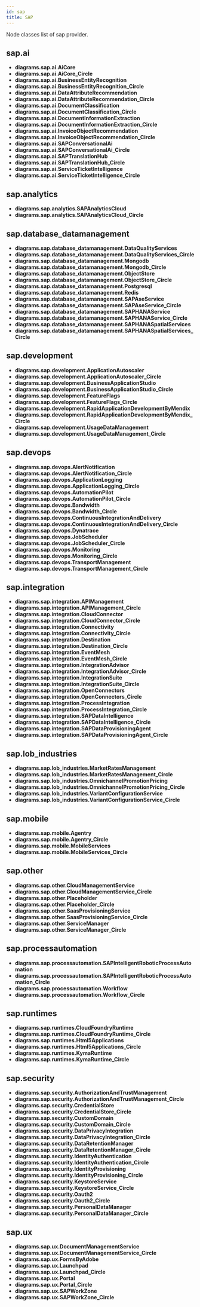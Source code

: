 ```yaml
---
id: sap
title: SAP
---
```


Node classes list of sap provider.

## sap.ai

- **diagrams.sap.ai.AiCore**
- **diagrams.sap.ai.AiCore_Circle**
- **diagrams.sap.ai.BusinessEntityRecognition**
- **diagrams.sap.ai.BusinessEntityRecognition_Circle**
- **diagrams.sap.ai.DataAttributeRecommendation**
- **diagrams.sap.ai.DataAttributeRecommendation_Circle**
- **diagrams.sap.ai.DocumentClassification**
- **diagrams.sap.ai.DocumentClassification_Circle**
- **diagrams.sap.ai.DocumentInformationExtraction**
- **diagrams.sap.ai.DocumentInformationExtraction_Circle**
- **diagrams.sap.ai.InvoiceObjectRecommendation**
- **diagrams.sap.ai.InvoiceObjectRecommendation_Circle**
- **diagrams.sap.ai.SAPConversationalAi**
- **diagrams.sap.ai.SAPConversationalAi_Circle**
- **diagrams.sap.ai.SAPTranslationHub**
- **diagrams.sap.ai.SAPTranslationHub_Circle**
- **diagrams.sap.ai.ServiceTicketIntelligence**
- **diagrams.sap.ai.ServiceTicketIntelligence_Circle**

## sap.analytics

- **diagrams.sap.analytics.SAPAnalyticsCloud**
- **diagrams.sap.analytics.SAPAnalyticsCloud_Circle**

## sap.database_datamanagement

- **diagrams.sap.database_datamanagement.DataQualityServices**
- **diagrams.sap.database_datamanagement.DataQualityServices_Circle**
- **diagrams.sap.database_datamanagement.Mongodb**
- **diagrams.sap.database_datamanagement.Mongodb_Circle**
- **diagrams.sap.database_datamanagement.ObjectStore**
- **diagrams.sap.database_datamanagement.ObjectStore_Circle**
- **diagrams.sap.database_datamanagement.Postgresql**
- **diagrams.sap.database_datamanagement.Redis**
- **diagrams.sap.database_datamanagement.SAPAseService**
- **diagrams.sap.database_datamanagement.SAPAseService_Circle**
- **diagrams.sap.database_datamanagement.SAPHANAService**
- **diagrams.sap.database_datamanagement.SAPHANAService_Circle**
- **diagrams.sap.database_datamanagement.SAPHANASpatialServices**
- **diagrams.sap.database_datamanagement.SAPHANASpatialServices_Circle**

## sap.development

- **diagrams.sap.development.ApplicationAutoscaler**
- **diagrams.sap.development.ApplicationAutoscaler_Circle**
- **diagrams.sap.development.BusinessApplicationStudio**
- **diagrams.sap.development.BusinessApplicationStudio_Circle**
- **diagrams.sap.development.FeatureFlags**
- **diagrams.sap.development.FeatureFlags_Circle**
- **diagrams.sap.development.RapidApplicationDevelopmentByMendix**
- **diagrams.sap.development.RapidApplicationDevelopmentByMendix_Circle**
- **diagrams.sap.development.UsageDataManagement**
- **diagrams.sap.development.UsageDataManagement_Circle**

## sap.devops

- **diagrams.sap.devops.AlertNotification**
- **diagrams.sap.devops.AlertNotification_Circle**
- **diagrams.sap.devops.ApplicationLogging**
- **diagrams.sap.devops.ApplicationLogging_Circle**
- **diagrams.sap.devops.AutomationPilot**
- **diagrams.sap.devops.AutomationPilot_Circle**
- **diagrams.sap.devops.Bandwidth**
- **diagrams.sap.devops.Bandwidth_Circle**
- **diagrams.sap.devops.ContinuousIntegrationAndDelivery**
- **diagrams.sap.devops.ContinuousIntegrationAndDelivery_Circle**
- **diagrams.sap.devops.Dynatrace**
- **diagrams.sap.devops.JobScheduler**
- **diagrams.sap.devops.JobScheduler_Circle**
- **diagrams.sap.devops.Monitoring**
- **diagrams.sap.devops.Monitoring_Circle**
- **diagrams.sap.devops.TransportManagement**
- **diagrams.sap.devops.TransportManagement_Circle**

## sap.integration

- **diagrams.sap.integration.APIManagement**
- **diagrams.sap.integration.APIManagement_Circle**
- **diagrams.sap.integration.CloudConnector**
- **diagrams.sap.integration.CloudConnector_Circle**
- **diagrams.sap.integration.Connectivity**
- **diagrams.sap.integration.Connectivity_Circle**
- **diagrams.sap.integration.Destination**
- **diagrams.sap.integration.Destination_Circle**
- **diagrams.sap.integration.EventMesh**
- **diagrams.sap.integration.EventMesh_Circle**
- **diagrams.sap.integration.IntegrationAdvisor**
- **diagrams.sap.integration.IntegrationAdvisor_Circle**
- **diagrams.sap.integration.IntegrationSuite**
- **diagrams.sap.integration.IntegrationSuite_Circle**
- **diagrams.sap.integration.OpenConnectors**
- **diagrams.sap.integration.OpenConnectors_Circle**
- **diagrams.sap.integration.ProcessIntegration**
- **diagrams.sap.integration.ProcessIntegration_Circle**
- **diagrams.sap.integration.SAPDataIntelligence**
- **diagrams.sap.integration.SAPDataIntelligence_Circle**
- **diagrams.sap.integration.SAPDataProvisioningAgent**
- **diagrams.sap.integration.SAPDataProvisioningAgent_Circle**

## sap.lob_industries

- **diagrams.sap.lob_industries.MarketRatesManagement**
- **diagrams.sap.lob_industries.MarketRatesManagement_Circle**
- **diagrams.sap.lob_industries.OmnichannelPromotionPricing**
- **diagrams.sap.lob_industries.OmnichannelPromotionPricing_Circle**
- **diagrams.sap.lob_industries.VariantConfigurationService**
- **diagrams.sap.lob_industries.VariantConfigurationService_Circle**

## sap.mobile

- **diagrams.sap.mobile.Agentry**
- **diagrams.sap.mobile.Agentry_Circle**
- **diagrams.sap.mobile.MobileServices**
- **diagrams.sap.mobile.MobileServices_Circle**

## sap.other

- **diagrams.sap.other.CloudManagementService**
- **diagrams.sap.other.CloudManagementService_Circle**
- **diagrams.sap.other.Placeholder**
- **diagrams.sap.other.Placeholder_Circle**
- **diagrams.sap.other.SaasProvisioningService**
- **diagrams.sap.other.SaasProvisioningService_Circle**
- **diagrams.sap.other.ServiceManager**
- **diagrams.sap.other.ServiceManager_Circle**

## sap.processautomation

- **diagrams.sap.processautomation.SAPIntelligentRoboticProcessAutomation**
- **diagrams.sap.processautomation.SAPIntelligentRoboticProcessAutomation_Circle**
- **diagrams.sap.processautomation.Workflow**
- **diagrams.sap.processautomation.Workflow_Circle**

## sap.runtimes

- **diagrams.sap.runtimes.CloudFoundryRuntime**
- **diagrams.sap.runtimes.CloudFoundryRuntime_Circle**
- **diagrams.sap.runtimes.Html5Applications**
- **diagrams.sap.runtimes.Html5Applications_Circle**
- **diagrams.sap.runtimes.KymaRuntime**
- **diagrams.sap.runtimes.KymaRuntime_Circle**

## sap.security

- **diagrams.sap.security.AuthorizationAndTrustManagement**
- **diagrams.sap.security.AuthorizationAndTrustManagement_Circle**
- **diagrams.sap.security.CredentialStore**
- **diagrams.sap.security.CredentialStore_Circle**
- **diagrams.sap.security.CustomDomain**
- **diagrams.sap.security.CustomDomain_Circle**
- **diagrams.sap.security.DataPrivacyIntegration**
- **diagrams.sap.security.DataPrivacyIntegration_Circle**
- **diagrams.sap.security.DataRetentionManager**
- **diagrams.sap.security.DataRetentionManager_Circle**
- **diagrams.sap.security.IdentityAuthentication**
- **diagrams.sap.security.IdentityAuthentication_Circle**
- **diagrams.sap.security.IdentityProvisioning**
- **diagrams.sap.security.IdentityProvisioning_Circle**
- **diagrams.sap.security.KeystoreService**
- **diagrams.sap.security.KeystoreService_Circle**
- **diagrams.sap.security.Oauth2**
- **diagrams.sap.security.Oauth2_Circle**
- **diagrams.sap.security.PersonalDataManager**
- **diagrams.sap.security.PersonalDataManager_Circle**

## sap.ux

- **diagrams.sap.ux.DocumentManagementService**
- **diagrams.sap.ux.DocumentManagementService_Circle**
- **diagrams.sap.ux.FormsByAdobe**
- **diagrams.sap.ux.Launchpad**
- **diagrams.sap.ux.Launchpad_Circle**
- **diagrams.sap.ux.Portal**
- **diagrams.sap.ux.Portal_Circle**
- **diagrams.sap.ux.SAPWorkZone**
- **diagrams.sap.ux.SAPWorkZone_Circle**
